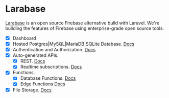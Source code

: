 # Larabase

[Larabase](https://larabase.github.io) is an open source Firebase alternative build with Laravel. We're building the features of Firebase using enterprise-grade open source tools.

- [x] Dashboard
- [x] Hosted Postgres|MySQL|MariaDB|SQLite Database. [Docs](#)
- [x] Authentication and Authorization. [Docs](#)
- [x] Auto-generated APIs.
  - [x] REST. [Docs](#)
  - [x] Realtime subscriptions. [Docs](#)
- [x] Functions.
  - [x] Database Functions. [Docs](#)
  - [x] Edge Functions [Docs](#)
- [x] File Storage. [Docs](#)
